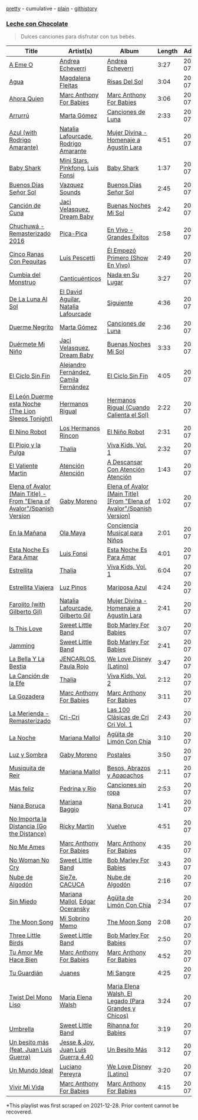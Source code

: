 [pretty](/playlists/pretty/37i9dQZF1DXbLRILp4Jb3D.md) - cumulative - [plain](/playlists/plain/37i9dQZF1DXbLRILp4Jb3D) - [githistory](https://github.githistory.xyz/mackorone/spotify-playlist-archive/blob/main/playlists/plain/37i9dQZF1DXbLRILp4Jb3D)

### [Leche con Chocolate](https://open.spotify.com/playlist/3Sou9Aqcj2mfye1JbwSo0i)

> Dulces canciones para disfrutar con tus bebés.

| Title | Artist(s) | Album | Length | Added | Removed |
|---|---|---|---|---|---|
| [A Eme O](https://open.spotify.com/track/3tM2iXXrWYNrv1yvvgiBhn) | [Andrea Echeverri](https://open.spotify.com/artist/56WwKhBsxrWjpwXvJVLAjZ) | [Andrea Echeverri](https://open.spotify.com/album/2OBA7deE9MjlDF4YFkr8ip) | 3:27 | 2020-07-16 |  |
| [Agua](https://open.spotify.com/track/7tBhKomsIxF7pTkVDnh6sa) | [Magdalena Fleitas](https://open.spotify.com/artist/7vUHOeU5ADsenylCCvlaQV) | [Risas Del Sol](https://open.spotify.com/album/1PxnhW7McgHUjAUlF8q9md) | 3:04 | 2020-07-16 |  |
| [Ahora Quien](https://open.spotify.com/track/0ghEk3N94LCRv1BbdIi0N6) | [Marc Anthony For Babies](https://open.spotify.com/artist/4dKFhri6ILBCHZQUHlV0XA) | [Marc Anthony For Babies](https://open.spotify.com/album/414ko0TBJNP8zSFWWr3TVa) | 3:06 | 2020-07-16 |  |
| [Arrurrú](https://open.spotify.com/track/7tENydudpJ6js1OHUYit7w) | [Marta Gómez](https://open.spotify.com/artist/759Wbu0yM5VsYUEFnWcYHY) | [Canciones de Luna](https://open.spotify.com/album/4pnuuObBVTGlEm9TQ1fUlB) | 2:33 | 2020-07-16 |  |
| [Azul \(with Rodrigo Amarante\)](https://open.spotify.com/track/58iNllszkXpDOcYRgcfLfH) | [Natalia Lafourcade](https://open.spotify.com/artist/1hcdI2N1023RvSwLzTtdsp), [Rodrigo Amarante](https://open.spotify.com/artist/0UOrkpzPED604dKzxgfJqg) | [Mujer Divina \- Homenaje a Agustín Lara](https://open.spotify.com/album/3IwQTuKlyYUjH5foI0gACh) | 4:51 | 2020-07-16 |  |
| [Baby Shark](https://open.spotify.com/track/5k71IudErIAnPklwCbgbgR) | [Mini Stars](https://open.spotify.com/artist/4w0NTOd6T1WHdHq8Uaux3G), [Pinkfong](https://open.spotify.com/artist/7cTXfwpe9peK0UE1bZyIWZ), [Luis Fonsi](https://open.spotify.com/artist/4V8Sr092TqfHkfAA5fXXqG) | [Baby Shark](https://open.spotify.com/album/2a6Jc7yO9JJw870sjR8dbq) | 1:37 | 2020-07-16 |  |
| [Buenos Días Señor Sol](https://open.spotify.com/track/1KGat1UmiOwHtpqt2JxTnX) | [Vazquez Sounds](https://open.spotify.com/artist/7M5Z4j6N9k2Jd3CukFUv5e) | [Buenos Días Señor Sol](https://open.spotify.com/album/24HuJNzk4nHDvGhJ5nANUQ) | 2:45 | 2020-07-16 |  |
| [Canción de Cuna](https://open.spotify.com/track/7douQtrRKnSyVPVFqNOJJL) | [Jaci Velasquez](https://open.spotify.com/artist/7MbmKsnvXjl4GA7Dr27kko), [Dream Baby](https://open.spotify.com/artist/3E1yxE05BnQblIGuJ7yadK) | [Buenas Noches Mi Sol](https://open.spotify.com/album/14I0lzuMWY6oV8be0n16Jm) | 2:42 | 2020-07-16 |  |
| [Chuchuwá \- Remasterizado 2016](https://open.spotify.com/track/2IpvzISpbaoqTErnNGS4ec) | [Pica\-Pica](https://open.spotify.com/artist/3oaNnQa52hlN69wvaatUE2) | [En Vivo \- Grandes Éxitos](https://open.spotify.com/album/7lRcKpMoYWFNvn2VLrXycs) | 2:58 | 2020-07-16 |  |
| [Cinco Ranas Con Pequitas](https://open.spotify.com/track/1d1m1mRvPu6sMc1lwUnJya) | [Luis Pescetti](https://open.spotify.com/artist/1G1eDCwDbEX8SQwhq7fPmJ) | [Él Empezó Primero \(Show En Vivo\)](https://open.spotify.com/album/2zbm5CRq6JE8AU1OOMYSzQ) | 2:49 | 2020-07-16 | 2022-01-08 |
| [Cumbia del Monstruo](https://open.spotify.com/track/3XRSw1WELRPB3yJV9NtN0U) | [Canticuénticos](https://open.spotify.com/artist/0Ochpv3RZ8qvqUcJFn2tMr) | [Nada en Su Lugar](https://open.spotify.com/album/1X0J6enanArUKaI6uH3fuJ) | 3:27 | 2020-07-16 |  |
| [De La Luna Al Sol](https://open.spotify.com/track/4dJEKzBZLrdF7dzeixyrIF) | [El David Aguilar](https://open.spotify.com/artist/4exC9EVGcJb6F33htBWbkk), [Natalia Lafourcade](https://open.spotify.com/artist/1hcdI2N1023RvSwLzTtdsp) | [Siguiente](https://open.spotify.com/album/1Px6ATcmtKsrP7WAKmbch3) | 4:36 | 2020-07-16 |  |
| [Duerme Negrito](https://open.spotify.com/track/20HMooISWPQv8rPnEE8Zqe) | [Marta Gómez](https://open.spotify.com/artist/759Wbu0yM5VsYUEFnWcYHY) | [Canciones de Luna](https://open.spotify.com/album/4pnuuObBVTGlEm9TQ1fUlB) | 2:36 | 2020-07-16 |  |
| [Duérmete Mi Niño](https://open.spotify.com/track/6CeWENB12o6pQ1JdW5jCCV) | [Jaci Velasquez](https://open.spotify.com/artist/7MbmKsnvXjl4GA7Dr27kko), [Dream Baby](https://open.spotify.com/artist/3E1yxE05BnQblIGuJ7yadK) | [Buenas Noches Mi Sol](https://open.spotify.com/album/14I0lzuMWY6oV8be0n16Jm) | 3:33 | 2020-07-16 |  |
| [El Ciclo Sin Fin](https://open.spotify.com/track/0DRYjkzPqeVX2gYBFeMmxq) | [Alejandro Fernández](https://open.spotify.com/artist/6sq1yF0OZEWA4xoXVKW1L9), [Camila Fernández](https://open.spotify.com/artist/52Y9UQWlCoArmqJVFwaR2Q) | [El Ciclo Sin Fin](https://open.spotify.com/album/6LFMHq2OerUb17FRbDenAD) | 4:05 | 2020-07-16 |  |
| [El León Duerme esta Noche \(The Lion Sleeps Tonight\)](https://open.spotify.com/track/1k1347MCMjIoFuRSV3rkiK) | [Hermanos Rigual](https://open.spotify.com/artist/72cPgXgKnw3h1vP8YWpxPj) | [Hermanos Rigual \(Cuando Calienta el Sol\)](https://open.spotify.com/album/3LxaFScf42WT4Pw1eWOwNa) | 2:22 | 2020-07-16 |  |
| [El Nino Robot](https://open.spotify.com/track/4inKpFJUU3iES0WwU0zGIN) | [Los Hermanos Rincon](https://open.spotify.com/artist/54nUT6aFw4BREEh8vutdK2) | [El Niño Robot](https://open.spotify.com/album/2jRAVcRsU8Z5QHuH3sJgo4) | 2:31 | 2020-07-16 | 2022-01-01 |
| [El Piojo y la Pulga](https://open.spotify.com/track/5nC6wXvj96JvcAafI4DUZA) | [Thalia](https://open.spotify.com/artist/23wEWD21D4TPYiJugoXmYb) | [Viva Kids, Vol\. 1](https://open.spotify.com/album/7GaUkXZ3XoxhajIFGd2Cw5) | 2:32 | 2020-07-16 |  |
| [El Valiente Martin](https://open.spotify.com/track/03c1FZqD6XhciDO6yQNMjn) | [Atención Atención](https://open.spotify.com/artist/18xacmB7GVCrXxcPX9IILZ) | [A Descansar Con Atención Atención](https://open.spotify.com/album/4ecgukloYqb5L7Aefaz1cx) | 1:43 | 2020-07-16 | 2022-01-03 |
| [Elena of Avalor \(Main Title\) \- From "Elena of Avalor"/Spanish Version](https://open.spotify.com/track/2RIGpSQlV27eJmf7XfeHjM) | [Gaby Moreno](https://open.spotify.com/artist/0K9pSmFx0kWESA9jqx8aCW) | [Elena of Avalor \(Main Title\) \[From "Elena of Avalor"/Spanish Version\]](https://open.spotify.com/album/3F5eX5GOjw2NzAZKJahLGA) | 1:02 | 2020-07-16 |  |
| [En la Mañana](https://open.spotify.com/track/6tmCiEf2w2Dz4vsDIoQRKX) | [Ola Maya](https://open.spotify.com/artist/2AOTBXCsmvLVnt3KwTFlrF) | [Conciencia Musical para Niños](https://open.spotify.com/album/6ufal3clyi5V10KiAqFmTe) | 2:01 | 2020-07-16 | 2022-01-03 |
| [Esta Noche Es Para Amar](https://open.spotify.com/track/7DAGQT2LDafeGUdAxTptMe) | [Luis Fonsi](https://open.spotify.com/artist/4V8Sr092TqfHkfAA5fXXqG) | [Esta Noche Es Para Amar](https://open.spotify.com/album/4fbnK0iTPsM3XweHucKYV3) | 4:01 | 2020-07-16 | 2022-01-08 |
| [Estrellita](https://open.spotify.com/track/5I1B7QAifCIE2yQVGz7NLb) | [Thalia](https://open.spotify.com/artist/23wEWD21D4TPYiJugoXmYb) | [Viva Kids, Vol\. 1](https://open.spotify.com/album/7GaUkXZ3XoxhajIFGd2Cw5) | 6:04 | 2020-07-16 | 2022-01-08 |
| [Estrellita Viajera](https://open.spotify.com/track/3HqhXRvZ82kJwAjuc36Vcp) | [Luz Pinos](https://open.spotify.com/artist/23D2NCgVNbve7gXb2AjOFM) | [Mariposa Azul](https://open.spotify.com/album/5REwUP5ZEXTLMwxDikUmly) | 4:24 | 2020-07-16 |  |
| [Farolito \(with Gilberto Gil\)](https://open.spotify.com/track/30CNJpVV1qtEisIeunne7j) | [Natalia Lafourcade](https://open.spotify.com/artist/1hcdI2N1023RvSwLzTtdsp), [Gilberto Gil](https://open.spotify.com/artist/7oEkUINVIj1Nr3Wnj8tzqr) | [Mujer Divina \- Homenaje a Agustín Lara](https://open.spotify.com/album/3IwQTuKlyYUjH5foI0gACh) | 2:41 | 2020-07-16 | 2022-01-08 |
| [Is This Love](https://open.spotify.com/track/1THS6PJOgGmjoL9ynjyHXH) | [Sweet Little Band](https://open.spotify.com/artist/7HBA3bLuJTLRvjK8NX9ZSy) | [Bob Marley For Babies](https://open.spotify.com/album/1rDl2v4himtK04EL0yYDXr) | 3:07 | 2020-07-16 |  |
| [Jamming](https://open.spotify.com/track/1C3myqXSGq5ulhe1eqGsiB) | [Sweet Little Band](https://open.spotify.com/artist/7HBA3bLuJTLRvjK8NX9ZSy) | [Bob Marley For Babies](https://open.spotify.com/album/1rDl2v4himtK04EL0yYDXr) | 2:41 | 2020-07-16 | 2021-12-29 |
| [La Bella Y La Bestia](https://open.spotify.com/track/0iWWDZBPji1gS2hfFtvcRD) | [JENCARLOS](https://open.spotify.com/artist/3f4OfcNtgL9MLgiyOdIHC7), [Paula Rojo](https://open.spotify.com/artist/4fFXSm74duBgF62caO8CW5) | [We Love Disney \(Latino\)](https://open.spotify.com/album/2Aoj9UQGgww7hWnziqtFLo) | 3:47 | 2020-07-16 | 2022-01-07 |
| [La Canción de la Efe](https://open.spotify.com/track/1Iop545mi48sE8mNNbxEuy) | [Thalia](https://open.spotify.com/artist/23wEWD21D4TPYiJugoXmYb) | [Viva Kids, Vol\. 2](https://open.spotify.com/album/2pMKU5YSzVz2tQ3RvJ1cMt) | 2:12 | 2020-07-16 | 2022-01-06 |
| [La Gozadera](https://open.spotify.com/track/2KGpCouUk6W0t0c6428Sd3) | [Marc Anthony For Babies](https://open.spotify.com/artist/4dKFhri6ILBCHZQUHlV0XA) | [Marc Anthony For Babies](https://open.spotify.com/album/414ko0TBJNP8zSFWWr3TVa) | 3:11 | 2020-07-16 |  |
| [La Merienda \- Remasterizado](https://open.spotify.com/track/2tvxS6fcbjWTSdFyOIdQqR) | [Cri\-Cri](https://open.spotify.com/artist/4vM6clYXqkZbQv4O2OT5P4) | [Las 100 Clásicas de Cri Cri Vol\. 1](https://open.spotify.com/album/4fY0mv7l1rEmuBHOeLGq13) | 2:43 | 2020-07-16 |  |
| [La Noche](https://open.spotify.com/track/1kSXcBwgqVZH81sq3BWdKq) | [Mariana Mallol](https://open.spotify.com/artist/0cQJAFoSWyOndigdmyrYAg) | [Agüita de Limón Con Chía](https://open.spotify.com/album/5hd7XnjV5mYGkZZlMFrpWx) | 3:10 | 2020-07-16 | 2022-01-03 |
| [Luz y Sombra](https://open.spotify.com/track/3va2SowjH83eDOkzYsnKbw) | [Gaby Moreno](https://open.spotify.com/artist/0K9pSmFx0kWESA9jqx8aCW) | [Postales](https://open.spotify.com/album/7dyAMfOtDFmmjGCOMNJGQL) | 3:50 | 2020-07-16 |  |
| [Musiquita de Reir](https://open.spotify.com/track/79BrYmFDbHnqj16M63jgYU) | [Mariana Mallol](https://open.spotify.com/artist/0cQJAFoSWyOndigdmyrYAg) | [Besos, Abrazos y Apapachos](https://open.spotify.com/album/1YFqxqQb8dYKev6PFLn2ic) | 2:11 | 2020-07-16 | 2022-01-08 |
| [Más feliz](https://open.spotify.com/track/5cR6UA26Lmrifs0qKxwpof) | [Pedrina y Rio](https://open.spotify.com/artist/03OFptbpTDdtY1MwdtWYoM) | [Canciones sin ropa](https://open.spotify.com/album/68sOs2d9dN8sUnQdXjrrv0) | 2:53 | 2020-07-16 | 2022-01-08 |
| [Nana Boruca](https://open.spotify.com/track/3buxz8sFvbMoQdX5tQuBcz) | [Mariana Baggio](https://open.spotify.com/artist/72l6wuv5Ic1Lm9yAMayCKx) | [Nana Boruca](https://open.spotify.com/album/2hnrMIBi0zullEG1TYCZEJ) | 1:41 | 2021-07-30 |  |
| [No Importa la Distancia \(Go the Distance\)](https://open.spotify.com/track/4QKkCh2wn5iTdws70W9XaR) | [Ricky Martin](https://open.spotify.com/artist/7slfeZO9LsJbWgpkIoXBUJ) | [Vuelve](https://open.spotify.com/album/3B7djG7pr1PycUJiWW6NQL) | 4:51 | 2020-07-16 |  |
| [No Me Ames](https://open.spotify.com/track/4hhbhZfhwynwUG6ByqcoE6) | [Marc Anthony For Babies](https://open.spotify.com/artist/4dKFhri6ILBCHZQUHlV0XA) | [Marc Anthony For Babies](https://open.spotify.com/album/414ko0TBJNP8zSFWWr3TVa) | 4:35 | 2020-07-16 | 2022-01-05 |
| [No Woman No Cry](https://open.spotify.com/track/6EeYBu8RautSHkqJeWgKff) | [Sweet Little Band](https://open.spotify.com/artist/7HBA3bLuJTLRvjK8NX9ZSy) | [Bob Marley For Babies](https://open.spotify.com/album/1rDl2v4himtK04EL0yYDXr) | 3:43 | 2020-07-16 | 2022-01-04 |
| [Nube de Algodón](https://open.spotify.com/track/2UEj5kNRL0VJ9oQC6SGdjP) | [Sie7e](https://open.spotify.com/artist/11wOrJLuakmQqTuhXXW2xz), [CACUCA](https://open.spotify.com/artist/5yxqs3dYSbyBYRebEh7aJe) | [Nube de Algodón](https://open.spotify.com/album/3jN0mCiud1s0mQ46aj2Yom) | 2:16 | 2020-07-16 | 2022-01-07 |
| [Sin Miedo](https://open.spotify.com/track/3pKJorxzBf2Mad3wfm8iGY) | [Mariana Mallol](https://open.spotify.com/artist/0cQJAFoSWyOndigdmyrYAg), [Edgar Oceransky](https://open.spotify.com/artist/6genEcweKnEZ92TZvdeLFl) | [Agüita de Limón Con Chía](https://open.spotify.com/album/5hd7XnjV5mYGkZZlMFrpWx) | 2:34 | 2020-07-16 | 2022-01-08 |
| [The Moon Song](https://open.spotify.com/track/3dFGpnWAmh6RiSJsmp24Qu) | [Mi Sobrino Memo](https://open.spotify.com/artist/2ae7hwWgesyGJVI2vebofH) | [The Moon Song](https://open.spotify.com/album/7l5wKDS7GIpiLLF7TUHKPq) | 2:08 | 2020-07-16 | 2022-01-05 |
| [Three Little Birds](https://open.spotify.com/track/474MkeSvvJtO7bnzRy6qw3) | [Sweet Little Band](https://open.spotify.com/artist/7HBA3bLuJTLRvjK8NX9ZSy) | [Bob Marley For Babies](https://open.spotify.com/album/1rDl2v4himtK04EL0yYDXr) | 2:50 | 2020-07-16 | 2022-01-05 |
| [Tu Amor Me Hace Bien](https://open.spotify.com/track/0emtVBWAk55CUfzJQ5MWRE) | [Marc Anthony For Babies](https://open.spotify.com/artist/4dKFhri6ILBCHZQUHlV0XA) | [Marc Anthony For Babies](https://open.spotify.com/album/414ko0TBJNP8zSFWWr3TVa) | 4:52 | 2020-07-16 |  |
| [Tu Guardián](https://open.spotify.com/track/724ixTDFsgRWkhiwQHgtS1) | [Juanes](https://open.spotify.com/artist/0UWZUmn7sybxMCqrw9tGa7) | [Mi Sangre](https://open.spotify.com/album/2HbvQeJXke68tjwOcsj8ne) | 4:25 | 2020-07-16 |  |
| [Twist Del Mono Liso](https://open.spotify.com/track/5IexGMIg4gYRPz5ExvcK9A) | [María Elena Walsh](https://open.spotify.com/artist/5gMEZRCMq0gWA3kuCPukEk) | [Maria Elena Walsh, El Legado \(Para Grandes y Chicos\)](https://open.spotify.com/album/68lycuLL6gJgJizE0UwRFr) | 3:24 | 2020-07-16 |  |
| [Umbrella](https://open.spotify.com/track/5A4UUONQaBJN2X72gU1Fs9) | [Sweet Little Band](https://open.spotify.com/artist/7HBA3bLuJTLRvjK8NX9ZSy) | [Rihanna for Babies](https://open.spotify.com/album/0Cir0RnkWiXS4GWCVZgUz1) | 3:19 | 2020-07-16 | 2022-01-05 |
| [Un besito más \(feat\. Juan Luis Guerra\)](https://open.spotify.com/track/1182pxG4uNxr3QqIH8b8k0) | [Jesse & Joy](https://open.spotify.com/artist/1mX1TWKpNxDSAH16LgDfiR), [Juan Luis Guerra 4.40](https://open.spotify.com/artist/3nlpTZci9O5W8RsNoNH559) | [Un Besito Más](https://open.spotify.com/album/6pmTwCb5SeTjV9wdnkbDo3) | 3:12 | 2020-07-16 |  |
| [Un Mundo Ideal](https://open.spotify.com/track/374W2LUkFHs3WIRoRaskWi) | [Luciano Pereyra](https://open.spotify.com/artist/6ZZ2DeepA3GpoGU4KwqSlU) | [We Love Disney \(Latino\)](https://open.spotify.com/album/2Aoj9UQGgww7hWnziqtFLo) | 3:20 | 2020-07-16 |  |
| [Vivir Mi Vida](https://open.spotify.com/track/5F2iynEIlALVPgl8RYouu4) | [Marc Anthony For Babies](https://open.spotify.com/artist/4dKFhri6ILBCHZQUHlV0XA) | [Marc Anthony For Babies](https://open.spotify.com/album/414ko0TBJNP8zSFWWr3TVa) | 4:15 | 2020-07-16 |  |

\*This playlist was first scraped on 2021-12-28. Prior content cannot be recovered.